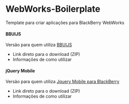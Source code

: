 WebWorks-Boilerplate
====================

Template para criar aplicações para BlackBerry WebWorks

#### BBUIJS
Versão para quem utiliza [BBUIJS](https://github.com/blackberry/bbUI.js/)

* Link direto para o download (ZIP)
* Informações de como utilizar

#### jQuery Mobile
Versão para quem utiliza [Jquery Mobile para BlackBerry](https://github.com/blackberry/jQueryMobile-BB10-Theme)

* Link direto para o download (ZIP)
* Informações de como utilizar